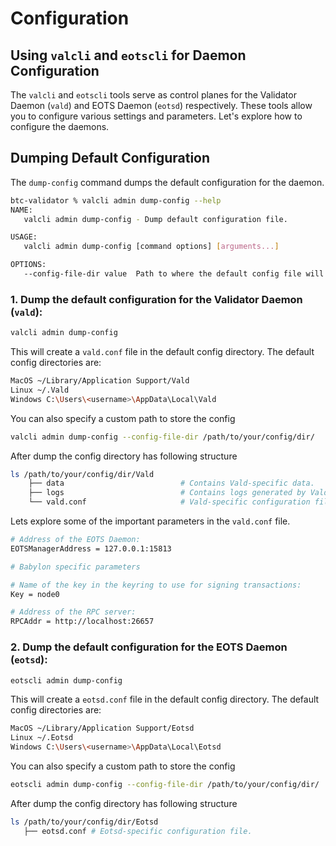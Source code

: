 # Configuration

## Using `valcli` and `eotscli` for Daemon Configuration

The `valcli` and `eotscli` tools serve as control planes for the Validator Daemon (`vald`) and EOTS Daemon (`eotsd`) respectively. These tools allow you to configure various settings and parameters. Let's explore how to configure the daemons.

## Dumping Default Configuration

The `dump-config` command dumps the default configuration for the daemon.

```bash
btc-validator % valcli admin dump-config --help
NAME:
   valcli admin dump-config - Dump default configuration file.

USAGE:
   valcli admin dump-config [command options] [arguments...]

OPTIONS:
   --config-file-dir value  Path to where the default config file will be dumped (default: "~/Library/Application Support/Vald/vald.conf")
```

### 1. Dump the default configuration for the Validator Daemon (`vald`):

```bash
valcli admin dump-config
```
This will create a ```vald.conf``` file in the default config directory. The default config directories are:

```bash
MacOS ~/Library/Application Support/Vald 
Linux ~/.Vald
Windows C:\Users\<username>\AppData\Local\Vald
```
You can also specify a custom path to store the config

```bash
valcli admin dump-config --config-file-dir /path/to/your/config/dir/
```

After dump the config directory has following structure
```bash
ls /path/to/your/config/dir/Vald
    ├── data                          # Contains Vald-specific data.
    ├── logs                          # Contains logs generated by Vald.
    └── vald.conf                     # Vald-specific configuration file.
```

Lets explore some of the important parameters in the `vald.conf` file.
```bash
# Address of the EOTS Daemon:
EOTSManagerAddress = 127.0.0.1:15813

# Babylon specific parameters

# Name of the key in the keyring to use for signing transactions:
Key = node0

# Address of the RPC server:
RPCAddr = http://localhost:26657
```

### 2. Dump the default configuration for the EOTS Daemon (`eotsd`):

```bash
eotscli admin dump-config
```
This will create a ```eotsd.conf``` file in the default config directory. The default config directories are:

```bash
MacOS ~/Library/Application Support/Eotsd 
Linux ~/.Eotsd
Windows C:\Users\<username>\AppData\Local\Eotsd
```
You can also specify a custom path to store the config

```bash
eotscli admin dump-config --config-file-dir /path/to/your/config/dir/
```

After dump the config directory has following structure
```bash
ls /path/to/your/config/dir/Eotsd
   ├── eotsd.conf # Eotsd-specific configuration file.
```

